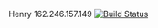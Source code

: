 Henry
162.246.157.149
[![Build Status](https://travis-ci.com/cmput401-fall2018/web-app-ci-cd-with-travis-ci-Hk-tang.svg?branch=master)](https://travis-ci.com/cmput401-fall2018/web-app-ci-cd-with-travis-ci-Hk-tang)
